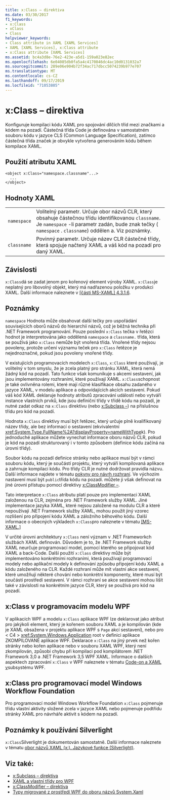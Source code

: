 ```yaml
---
title: x:Class – direktiva
ms.date: 03/30/2017
f1_keywords:
- x:Class
- xClass
- Class
helpviewer_keywords:
- Class attribute in XAML [XAML Services]
- XAML [XAML Services], x:Class attribute
- x:Class attribute [XAML Services]
ms.assetid: bc4a3d8e-76e2-423e-a5d1-159a023e82ec
ms.openlocfilehash: 6e04085db0fa5a4c4170846dc4ac10d0131032a7
ms.sourcegitcommit: 289e06e904b72f34ac717dbcc5074239b977e707
ms.translationtype: MT
ms.contentlocale: cs-CZ
ms.lasthandoff: 09/17/2019
ms.locfileid: "71053805"
---
```

# <a name="xclass-directive"></a>x:Class – direktiva
Konfiguruje kompilaci kódu XAML pro spojování dílčích tříd mezi značkami a kódem na pozadí. Částečná třída Code je definována v samostatném souboru kódu v jazyce CLS (Common Language Specification), zatímco částečná třída značek je obvykle vytvořena generováním kódu během kompilace XAML.  
  
## <a name="xaml-attribute-usage"></a>Použití atributu XAML  
  
```xaml  
<object x:Class="namespace.classname"...>  
  ...  
</object>  
```  
  
## <a name="xaml-values"></a>Hodnoty XAML  
  
|||  
|-|-|  
|`namespace`|Volitelný parametr. Určuje obor názvů CLR, který obsahuje částečnou třídu identifikovanou `classname`. Je `namespace` -li parametr zadán, bude znak tečky ( `namespace` . `classname`) oddělen a. Viz poznámky.|  
|`classname`|Povinný parametr. Určuje název CLR částečné třídy, která spojuje načtený XAML a váš kód na pozadí pro daný XAML.|  
  
## <a name="dependencies"></a>Závislosti  
 `x:Class`dá se zadat jenom pro kořenový element výroby XAML. `x:Class`je neplatný pro libovolný objekt, který má nadřazenou položku v produkci XAML. Další informace naleznete v [ \[části MS-XAML\] 4.3.1.6](https://go.microsoft.com/fwlink/?LinkId=114525).  
  
## <a name="remarks"></a>Poznámky  
 `namespace` Hodnota může obsahovat další tečky pro uspořádání souvisejících oborů názvů do hierarchií názvů, což je běžná technika při .NET Framework programování. Pouze poslední `x:Class` tečka v řetězci hodnot je interpretována jako oddělená `namespace` a `classname.` třída, která se používá jako `x:Class` nemůže být vnořená třída. Vnořené třídy nejsou povoleny, protože určení významu teček pro `x:Class` řetězce je nejednoznačné, pokud jsou povoleny vnořené třídy.  
  
 V existujících programovacích modelech `x:Class`, `x:Class` které používají, je volitelný v tom smyslu, že je zcela platný pro stránku XAML, která nemá žádný kód na pozadí. Tato funkce však komunikuje s akcemi sestavení, jak jsou implementovány rozhraními, které používají XAML. `x:Class`schopnost je také ovlivněna rolemi, které mají různé klasifikace obsahu zadaného v jazyce XAML, v modelu aplikace a odpovídajících akcích sestavení. Pokud váš kód XAML deklaruje hodnoty atributů zpracování událostí nebo vytváří instance vlastních prvků, kde jsou definiční třídy v třídě kódu na pozadí, je nutné zadat odkaz na `x:Class` direktivu (nebo [x:Subclass –](x-subclass-directive.md)) na příslušnou třídu pro kód na pozadí.  
  
 Hodnota `x:Class` direktivy musí být řetězec, který určuje plně kvalifikovaný název třídy, ale bez informací o sestavení (ekvivalentní <xref:System.Type.FullName%2A?displayProperty=nameWithType>k). Pro jednoduché aplikace můžete vynechat informace oboru názvů CLR, pokud je kód na pozadí strukturovaný i v tomto způsobem (definice kódu začíná na úrovni třídy).  
  
 Soubor kódu na pozadí definice stránky nebo aplikace musí být v rámci souboru kódu, který je součástí projektu, který vytváří kompilovaná aplikace a zahrnuje kompilaci kódu. Pro třídy CLR je nutné dodržovat pravidla názvu. Další informace najdete v tématu [pokyny pro návrh rozhraní](../../standard/design-guidelines/index.md). Ve výchozím nastavení musí být `public`třída kódu na pozadí. můžete ji však definovat na jiné úrovni přístupu pomocí direktivy [x:ClassModifier –](x-classmodifier-directive.md).  
  
 Tato interpretace `x:Class` atributu platí pouze pro implementaci XAML založenou na CLR, zejména pro .NET Framework služby XAML. Jiné implementace jazyka XAML, které nejsou založené na modulu CLR a které nepoužívají .NET Framework služby XAML, mohou použít jiný vzorec rozlišení pro připojení kódu XAML a záložního běhového kódu. Další informace o obecných výkladech `x:Class`pro naleznete v tématu [ \[MS-XAML.\]](https://go.microsoft.com/fwlink/?LinkId=114525)  
  
 V určité úrovni architektury `x:Class` není význam v .NET Frameworkch službách XAML definován. Důvodem je to, že .NET Framework služby XAML neurčuje programovací model, pomocí kterého se připojovat kód XAML a back-Code. Další použití `x:Class` direktivy může být implementováno konkrétními rozhraními, která používají programovací modely nebo aplikační modely k definování způsobu připojení kódu XAML a kódu založeného na CLR. Každé rozhraní může mít vlastní akce sestavení, které umožňují některé chování nebo konkrétní komponenty, které musí být součástí prostředí sestavení. V rámci rozhraní se akce sestavení mohou lišit také v závislosti na konkrétním jazyce CLR, který se používá pro kód na pozadí.  
  
## <a name="xclass-in-the-wpf-programming-model"></a>x:Class v programovacím modelu WPF  
 V aplikacích WPF a modelu `x:Class` aplikace WPF lze deklarovat jako atribut pro jakýkoli element, který je kořenem souboru XAML a je kompilován (kde je XAML obsažena v projektu aplikace WPF s `Page` akcí sestavení), nebo pro < C4 > <xref:System.Windows.Application>  root v definici aplikace ZKOMPILOVANÉ aplikace WPF. Deklarace `x:Class` na jiný prvek než kořen stránky nebo kořen aplikace nebo v souboru XAML WPF, který není zkompilován, způsobí chybu při kompilaci pod kompilátorem .NET Framework 3,0 a .NET Framework 3,5 WPF XAML. Informace o dalších aspektech zpracování `x:Class` v WPF naleznete v tématu [Code-on a XAML v](../wpf/advanced/code-behind-and-xaml-in-wpf.md)subsystému WPF.  
  
## <a name="xclass-for-windows-workflow-foundation"></a>x:Class pro programovací model Windows Workflow Foundation  
 Pro programovací model Windows Workflow Foundation `x:Class` pojmenuje třídu vlastní aktivity složené zcela v jazyce XAML nebo pojmenuje podtřídu stránky XAML pro návrháře aktivit s kódem na pozadí.  
  
## <a name="silverlight-usage-notes"></a>Poznámky k používání Silverlight  
 `x:Class`Silverlight je dokumentován samostatně. Další informace naleznete v tématu [obor názvů XAML (x:). Jazykové funkce (Silverlight)](https://go.microsoft.com/fwlink/?LinkId=199081).  
  
## <a name="see-also"></a>Viz také:

- [x:Subclass – direktiva](x-subclass-directive.md)
- [XAML a vlastní třídy pro WPF](../wpf/advanced/xaml-and-custom-classes-for-wpf.md)
- [x:ClassModifier – direktiva](x-classmodifier-directive.md)
- [Typy migrované z prostředí WPF do oboru názvů System.Xaml](types-migrated-from-wpf-to-system-xaml.md)
